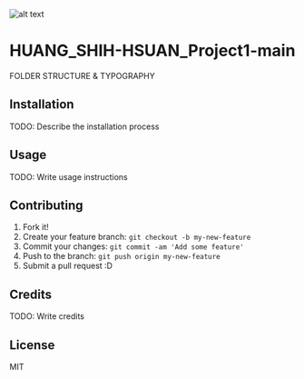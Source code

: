 ![alt text](/images/pexels-gonzalo-acu%C3%B1a-10923070.jpg "Logo Title Text 1")

# HUANG_SHIH-HSUAN_Project1-main
 FOLDER STRUCTURE & TYPOGRAPHY

## Installation

TODO: Describe the installation process

## Usage

TODO: Write usage instructions

## Contributing

1. Fork it!
2. Create your feature branch: `git checkout -b my-new-feature`
3. Commit your changes: `git commit -am 'Add some feature'`
4. Push to the branch: `git push origin my-new-feature`
5. Submit a pull request :D



## Credits

TODO: Write credits

## License

MIT